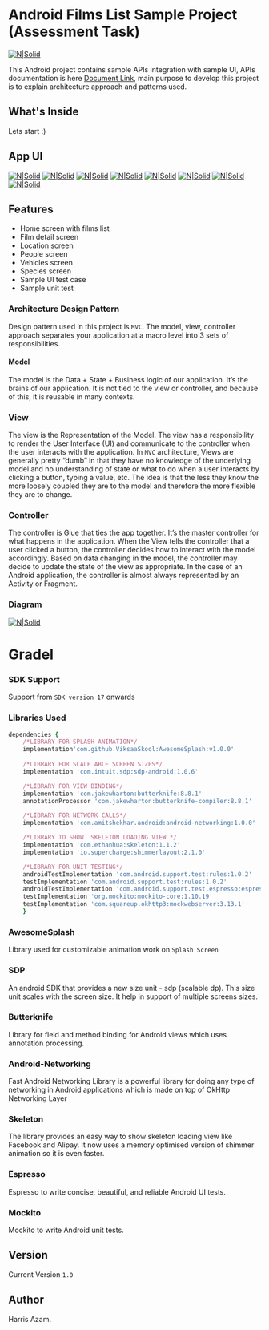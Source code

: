 # Android Films List Sample Project (Assessment Task)

[![N|Solid](https://cdn1.imggmi.com/uploads/2019/2/10/56a2a12b1abab60f46270c96743d9a97-full.png)](https://cdn1.imggmi.com/uploads/2019/2/10/56a2a12b1abab60f46270c96743d9a97-full.png)

This Android project contains sample APIs integration with sample UI, APIs documentation is here [Document Link][df1], main purpose to develop this project is to explain architecture approach and patterns used.  

## What's Inside

Lets start :)

## App UI
[![N|Solid](https://github.com/harisazam/Android_MoviesList/blob/master/screens/Screenshot_2019-02-11-01-43-15.png)](https://github.com/harisazam/Android_MoviesList/blob/master/screens/Screenshot_2019-02-11-01-43-15.png) [![N|Solid](https://github.com/harisazam/Android_MoviesList/blob/master/screens/Screenshot_2019-02-11-01-43-16.png)](https://github.com/harisazam/Android_MoviesList/blob/master/screens/Screenshot_2019-02-11-01-43-16.png) [![N|Solid](https://github.com/harisazam/Android_MoviesList/blob/master/screens/Screenshot_2019-02-11-01-43-19.png)](https://github.com/harisazam/Android_MoviesList/blob/master/screens/Screenshot_2019-02-11-01-43-19.png) [![N|Solid](https://github.com/harisazam/Android_MoviesList/blob/master/screens/Screenshot_2019-02-11-01-43-22.png)](https://github.com/harisazam/Android_MoviesList/blob/master/screens/Screenshot_2019-02-11-01-43-22.png) [![N|Solid](https://github.com/harisazam/Android_MoviesList/blob/master/screens/Screenshot_2019-02-11-01-43-27.png)](https://github.com/harisazam/Android_MoviesList/blob/master/screens/Screenshot_2019-02-11-01-43-27.png) [![N|Solid](https://github.com/harisazam/Android_MoviesList/blob/master/screens/Screenshot_2019-02-11-01-43-31.png)](https://github.com/harisazam/Android_MoviesList/blob/master/screens/Screenshot_2019-02-11-01-43-31.png) [![N|Solid](https://github.com/harisazam/Android_MoviesList/blob/master/screens/Screenshot_2019-02-11-01-43-42.png)](https://github.com/harisazam/Android_MoviesList/blob/master/screens/Screenshot_2019-02-11-01-43-42.png) [![N|Solid](https://github.com/harisazam/Android_MoviesList/blob/master/screens/Screenshot_2019-02-11-01-43-46.png)](https://github.com/harisazam/Android_MoviesList/blob/master/screens/Screenshot_2019-02-11-01-43-46.png)

## Features

* Home screen with films list
* Film detail screen
* Location screen
* People screen
* Vehicles screen
* Species screen
* Sample UI test case
* Sample unit test

### Architecture Design Pattern

Design pattern used in this project is ```MVC```. The model, view, controller approach separates your application at a macro level into 3 sets of responsibilities.

#### Model
The model is the Data + State + Business logic of our application. It’s the brains of our application. It is not tied to the view or controller, and because of this, it is reusable in many contexts.

### View
The view is the Representation of the Model. The view has a responsibility to render the User Interface (UI) and communicate to the controller when the user interacts with the application. In ```MVC``` architecture, Views are generally pretty “dumb” in that they have no knowledge of the underlying model and no understanding of state or what to do when a user interacts by clicking a button, typing a value, etc. The idea is that the less they know the more loosely coupled they are to the model and therefore the more flexible they are to change.

### Controller
The controller is Glue that ties the app together. It’s the master controller for what happens in the application. When the View tells the controller that a user clicked a button, the controller decides how to interact with the model accordingly. Based on data changing in the model, the controller may decide to update the state of the view as appropriate. In the case of an Android application, the controller is almost always represented by an Activity or Fragment.

### Diagram 
[![N|Solid](https://cdn1.imggmi.com/uploads/2019/2/10/55417283f98c8e94a8d675ec6bae6f45-full.png)](https://cdn1.imggmi.com/uploads/2019/2/10/55417283f98c8e94a8d675ec6bae6f45-full.png)

# Gradel
### SDK Support
Support from ```SDK version 17``` onwards

### Libraries Used
```ruby
dependencies {
	/*LIBRARY FOR SPLASH ANIMATION*/
    implementation'com.github.ViksaaSkool:AwesomeSplash:v1.0.0'
    
    /*LIBRARY FOR SCALE ABLE SCREEN SIZES*/
    implementation 'com.intuit.sdp:sdp-android:1.0.6'

    /*LIBRARY FOR VIEW BINDING*/
    implementation 'com.jakewharton:butterknife:8.8.1'
    annotationProcessor 'com.jakewharton:butterknife-compiler:8.8.1'

    /*LIBRARY FOR NETWORK CALLS*/
    implementation 'com.amitshekhar.android:android-networking:1.0.0'

    /*LIBRARY TO SHOW  SKELETON LOADING VIEW */
    implementation 'com.ethanhua:skeleton:1.1.2'
    implementation 'io.supercharge:shimmerlayout:2.1.0'

    /*LIBRARY FOR UNIT TESTING*/
    androidTestImplementation 'com.android.support.test:rules:1.0.2'
    testImplementation 'com.android.support.test:rules:1.0.2'
    androidTestImplementation 'com.android.support.test.espresso:espresso-contrib:3.0.2'
    testImplementation 'org.mockito:mockito-core:1.10.19'
    testImplementation 'com.squareup.okhttp3:mockwebserver:3.13.1'
	}
```
### AwesomeSplash
Library used for customizable animation work on ```Splash Screen```
### SDP
An android SDK that provides a new size unit - sdp (scalable dp). This size unit scales with the screen size. It help in support of multiple screens sizes.
### Butterknife
Library for field and method binding for Android views which uses annotation processing.
### Android-Networking
Fast Android Networking Library is a powerful library for doing any type of networking in Android applications which is made on top of OkHttp Networking Layer
### Skeleton
The library provides an easy way to show skeleton loading view like Facebook and Alipay. It now uses a memory optimised version of shimmer animation so it is even faster.
### Espresso
Espresso to write concise, beautiful, and reliable Android UI tests.
### Mockito
Mockito to write Android unit tests.
##  Version
Current Version ```1.0```

## Author
Harris Azam.

  [df1]: <https://ghibliapi.herokuapp.com/>
